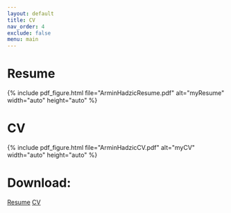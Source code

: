 ```yaml
---
layout: default
title: CV
nav_order: 4
exclude: false
menu: main
---
```


# Resume
{% include pdf_figure.html file="ArminHadzicResume.pdf" alt="myResume" width="auto" height="auto" %}

# CV
{% include pdf_figure.html file="ArminHadzicCV.pdf" alt="myCV" width="auto" height="auto" %}

# Download: 
[Resume](https://raw.githubusercontent.com/arminHadzic/arminHadzic.github.io/master/assets/pdf/ArminHadzicResume.pdf)
[CV](https://raw.githubusercontent.com/arminHadzic/arminHadzic.github.io/master/assets/pdf/ArminHadzicCV.pdf)

